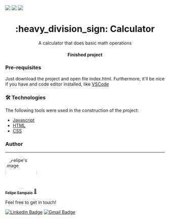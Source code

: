 <img src="https://img.shields.io/static/v1?label=Javascript&color=yellow&style=plastic&message=ES6"/>
<img src="https://img.shields.io/static/v1?label=HTML&color=blue&style=plastic&message=5"/>
<img src="https://img.shields.io/static/v1?label=CSS&color=orange&style=plastic&message=3"/>

<h1 align="center">:heavy_division_sign: Calculator</h1>

<p align="center">A calculator that does basic math operations</p>

<h4 align="center"> 
	Finished project
</h4>

### Pre-requisites

Just download the project and open file index.html.
Furthermore, it'll be nice if you have and code editor installed, like [VSCode](https://code.visualstudio.com/)

### 🛠 Technologies

The following tools were used in the construction of the project:

- [Javascript](https://developer.mozilla.org/pt-BR/docs/Web/JavaScript)
- [HTML](https://developer.mozilla.org/pt-BR/docs/Web/HTML)
- [CSS](https://developer.mozilla.org/pt-BR/docs/Web/CSS)

### Author
---

<a href="https://github.com/fell-sampaio">
 <img style="border-radius: 50%;" src="https://avatars.githubusercontent.com/u/62025480?v=4" width="100px;" alt="Felipe's image"/>
 <br />
 <sub><b>Felipe Sampaio</b></sub></a> <a href="https://blog.rocketseat.com.br/author/thiago//" title="Rocketseat">🚀</a>

 Feel free to get in touch!

[![Linkedin Badge](https://img.shields.io/badge/-Felipe-blue?style=plastic&logo=Linkedin&logoColor=white&link=https://www.linkedin.com/in/felipe-sampaio-dev/)](https://www.linkedin.com/in/felipe-sampaio-dev/) 
[![Gmail Badge](https://img.shields.io/badge/-fbs.sampaio92@gmail.com-c14438?style=plastic&logo=Gmail&logoColor=white&link=mailto:fbs.sampaio92@gmail.com)](mailto:fbs.sampaio92@gmail.com)